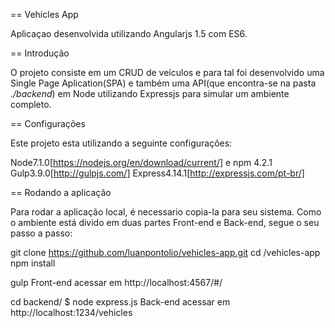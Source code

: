 == Vehicles App

Aplicaçao desenvolvida utilizando Angularjs 1.5 com ES6.

== Introdução

O projeto consiste em um CRUD de veículos e para tal foi desenvolvido uma Single Page Aplication(SPA) e também uma API(que encontra-se na pasta *./backend*) em Node utilizando Expressjs para simular um ambiente completo. 

== Configurações

Este projeto esta utilizando a seguinte configurações:

 Node7.1.0[https://nodejs.org/en/download/current/] e npm 4.2.1
 Gulp3.9.0[http://gulpjs.com/]
 Express4.14.1[http://expressjs.com/pt-br/]

== Rodando a aplicação

Para rodar a aplicação local, é necessario copia-la para seu sistema. Como o ambiente está divido em duas partes Front-end e Back-end, segue o seu passo a passo:

 git clone https://github.com/luanpontolio/vehicles-app.git
 cd /vehicles-app
 npm install
 
 gulp
 Front-end acessar em http://localhost:4567/#/

 cd backend/
 $ node express.js
 Back-end acessar em http://localhost:1234/vehicles


